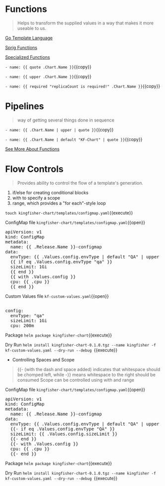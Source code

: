 # Functions
>Helps to transform the supplied values in a way that makes it more useable to us.

[Go Template Language](https://golang.org/pkg/text/template/)

[Sprig Functions](https://masterminds.github.io/sprig/)

[Specialized Functions](https://helm.sh/docs/howto/charts_tips_and_tricks/)

`- name: {{ quote .Chart.Name }}`{{copy}}

`- name: {{ upper .Chart.Name }}`{{copy}}

`- name: {{ required "replicaCount is required!" .Chart.Name }}`{{copy}}

# Pipelines
>way of getting several things done in sequence

`- name: {{ .Chart.Name | upper | quote }}`{{copy}}

`- name: {{ .Chart.Name | default "KF-Chart" | quote }}`{{copy}}

[See More About Functions](https://helm.sh/docs/chart_template_guide/functions_and_pipelines/)

# Flow Controls
>Provides ability to control the flow of a template's generation.

1. if/else for creating conditional blocks
2. with to specify a scope
3. range, which provides a "for each"-style loop

`touch kingfisher-chart/templates/configmap.yaml`{{execute}}

ConfigMap file `kingfisher-chart/templates/configmap.yaml`{{open}}

<pre class="file" data-filename="configmap.yaml" data-target="replace">
apiVersion: v1
kind: ConfigMap
metadata:
  name: {{ .Release.Name }}-configmap
data:
  envType: {{ .Values.config.envType | default "QA" | upper | quote }}
  {{ if eq .Values.config.envType "qa" }}
  sizeLimit: 1Gi
  {{ end }}
  {{ with .Values.config }}
  cpu: {{ .cpu }}
  {{ end }}
</pre>

Custom Values file `kf-custom-values.yaml`{{open}}

<pre class="file" data-filename="kf-custom-values.yaml" data-target="append">

config:
  envType: "qa"
  sizeLimit: 1Gi
  cpu: 200m
</pre>


Package
`helm package kingfisher-chart`{{execute}}

Dry Run
`helm install kingfisher-chart-0.1.0.tgz --name kingfisher -f kf-custom-values.yaml --dry-run --debug `{{execute}}

- Controlling Spaces and Scope
> {{- (with the dash and space added) indicates that whitespace should be chomped left, while -}} means whitespace to the right should be consumed
> Scope can be controlled using with and range

ConfigMap file `kingfisher-chart/templates/configmap.yaml`{{open}}

<pre class="file" data-filename="configmap.yaml" data-target="replace">
apiVersion: v1
kind: ConfigMap
metadata:
  name: {{ .Release.Name }}-configmap
data:
  envType: {{ .Values.config.envType | default "QA" | upper | quote }}
  {{- if eq .Values.config.envType "QA" }}
  sizeLimit: {{ .Values.config.sizeLimit }}
  {{- end }}
  {{- with .Values.config }}
  cpu: {{ .cpu }}
  {{- end }}
</pre>

Package
 `helm package kingfisher-chart`{{execute}}

Dry Run
`helm install kingfisher-chart-0.1.0.tgz --name kingfisher -f kf-custom-values.yaml --dry-run --debug `{{execute}}
